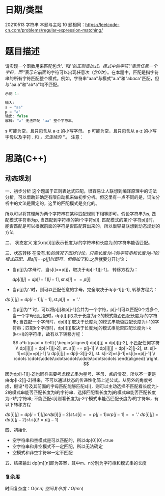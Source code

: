 <!--
 * @Author: baisichen
 * @Date: 2021-05-10 10:20:04
 * @LastEditTime: 2021-05-18 20:03:15
 * @LastEditors: baisichen
 * @Description: 
-->
# 日期/类型
20210513 字符串
本题与主站 10 题相同：https://leetcode-cn.com/problems/regular-expression-matching/

# 题目描述

请实现一个函数用来匹配包含'. '和'*'的正则表达式。模式中的字符'.'表示任意一个字符，而'*'表示它前面的字符可以出现任意次（含0次）。在本题中，匹配是指字符串的所有字符匹配整个模式。例如，字符串"aaa"与模式"a.a"和"ab*ac*a"匹配，但与"aa.a"和"ab*a"均不匹配。

``` cpp
示例 1:

输入:
s = "aa"
p = "a"
输出: false
解释: "a" 无法匹配 "aa" 整个字符串。
```
s 可能为空，且只包含从 a-z 的小写字母。
p 可能为空，且只包含从 a-z 的小写字母以及字符 . 和 *，无连续的 '*'。
注意：

# 思路(C++)

## 动态规划
一、初步分析
这个题属于正则表达式匹配，很容易让人联想到编译原理中的词法分析，可以借助非确定有限自动机来做初步分析。但这里有一点不同的是，词法分析中的文法是固定的，这里的匹配模式是变化的。

所以可以将其理解为两个字符串在某种匹配规则下相等即可。假设字符串为s, 匹配模式字符串为p, 当匹配到字符串的第i个字符s[i], 匹配模式的第j个字符p[j]时，能否匹配是可以根据前面的字符是否匹配算出来的，所以很容易联想到动态规划的方法

二、 状态定义
定义dp[i][j]表示长度为i的字符串和长度为j的字符串能否匹配。

三、状态转移
在没有.和*的情况下很好讨论，只需长度为i-1的字符串和长度为j-1的模式匹配，且s[i]==p[j]时即可，但假如了*和.之后就要分开讨论：

- 当p[j]为字母时，当s[i]==p[j]，取决于dp[i-1][j-1]， 转移方程为：

  $dp[i][j] = dp[i-1][j-1], st. s[i]==p[j]$
- 当p[j]为'.'时，则可以匹配任意的字母，完全取决于dp[i-1][j-1], 转移方程为：

 $dp[i][j] = dp[i-1][j-1], st. p[j]=='.'$

- 当p[j]为'*'时，可以将p[j]和p[j-1]合并为一个字符，p[j-1]可以匹配0个或多个, 当一个字母没匹配时，dp[i][j]取决于长度为j-2的模式能否匹配长度为i的字符串; 当匹配一个字母时，dp[i][j]取决于长度为j的模式串能否匹配长度为i-1的字符串；匹配k个字母时，dp[i][j]取决于长度为j的模式串能否匹配长度为i-k (k<=i)的字符串，故有以下转移方程：
$$
a^b \quad  = \left\{
\begin{aligned}
dp[i][j] = dp[i][j-2], 不匹配任何字符 \\
dp[i][j] = dp[i-1][j-2], st. s[i] == p[j-1] \\
dp[i][j] = dp[i-2][j-2], st. s[i-1]=s[i]==p[j-1] \\
dp[i][j] = dp[i-3][j-2], st. s[i-2]=s[i-1]=s[i]==p[j-1] \\
\cdots \cdots\cdots\cdots\cdots\cdots\cdots\cdots
\end{aligned}
\right.
$$

因为dp[i-1][j-2]也同样需要考虑模式串为星号、字母、点的情况，所以不一定是由dp[i-2][j-2]得来，不可以通过状态的传递性化简上述公式。从另外的角度考虑，假设*号及其前面的字母匹配能够匹配s[i]，则可以主动选择不匹配看长度为j-2的模式串能否匹配长度为i的字符串、选择匹配看长度为j的模式串能否匹配长度为i-1的字符串; 不能匹配s[i]则看长度为j-2个模式串能否匹配长度为i的字符串，有以下转移方程

$dp[i][j] = dp[i-1][j] or dp[i][j-2] st. s[i]==p[j-1] or p[j-1]=='.'$
$dp[i][j] = dp[i][j-2] st. s[i]!=p[j-1]$


四、初始化
- 空字符串和空模式是可以匹配的，所以dp[0][0]=true
- 空字符串和非空模式不一定匹配，所以无法确定
- 空模式和非空字符串一定不匹配

五、结果输出
dp[m][n]即为答案，其中m、n分别为字符串和模式串的长度

### 复杂度
时间复杂度：O(m*n)
空间复杂度：O(m*n)